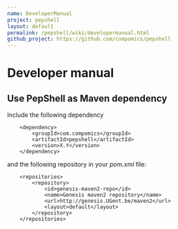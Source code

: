 ```yaml
---
name: DeveloperManual
project: pepshell
layout: default
permalink: /pepshell/wiki/developermanual.html
github_project: https://github.com/compomics/pepshell
---
```


# Developer manual

## Use PepShell as Maven dependency

Include the following dependency

```
    <dependency>
        <groupId>com.compomics</groupId>
        <artifactId>pepshell</artifactId>
        <version>X.Y</version>
    </dependency>
```

and the following repository in your _pom.xml_ file:

```
    <repositories>                   
        <repository>
            <id>genesis-maven2-repo</id>
            <name>Genesis maven2 repository</name>
            <url>http://genesis.UGent.be/maven2</url>
            <layout>default</layout>
        </repository>              
    </repositories>
```
